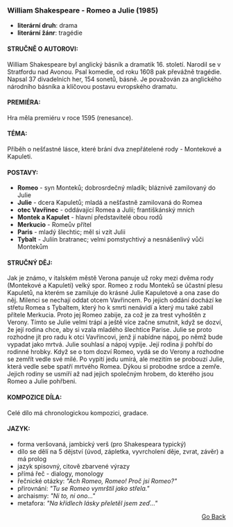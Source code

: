 ### William Shakespeare - Romeo a Julie (1985)

 - **literární druh**: drama
 - **literární žánr**: tragédie

#### STRUČNĚ O AUTOROVI:
William Shakespeare byl anglický básník a dramatik 16. století. Narodil se v Stratfordu nad Avonou. Psal komedie, od roku 1608 pak převážně tragédie. Napsal 37 divadelních her, 154 sonetů, básně. Je považován za anglického národního básníka a klíčovou postavu evropského dramatu.

#### PREMIÉRA:
Hra měla premiéru v roce 1595 (renesance).

#### TÉMA:
Příběh o nešťastné lásce, které brání dva znepřátelené rody - Montekové a Kapuleti.

#### POSTAVY:
 - **Romeo** - syn Monteků; dobrosrdečný mladík; bláznivě zamilovaný do Julie
 - **Julie** - dcera Kapuletů; mladá a nešťastně zamilovaná do Romea
 - **otec Vavřinec** - oddávající Romea a Julii; františkánský mnich
 - **Montek a Kapulet** - hlavní představitelé obou rodů
 - **Merkucio** - Romeův přítel
 - **Paris** - mladý šlechtic; měl si vzít Julii
 - **Tybalt** - Juliin bratranec; velmi pomstychtivý a nesnášenlivý vůči Montekům

#### STRUČNÝ DĚJ:
Jak je známo, v italském městě Verona panuje už roky mezi dvěma rody (Montekové a Kapuleti) velký spor.
Romeo z rodu Monteků se účastní plesu Kapuletů, na kterém se zamiluje do krásné Julie Kapuletové a ona zase do něj. Milenci se nechají oddat otcem Vavřincem.
Po jejich oddání dochází ke střetu Romea s Tybaltem, který ho k smrti nenávidí a který mu také zabil přítele Merkucia. Proto jej Romeo zabije, za což je za trest vyhoštěn z Verony. Tímto se Julie velmi trápí a ještě více začne smutnit, když se dozví, že její rodina chce, aby si vzala mladého šlechtice Parise. Julie se proto rozhodne jít pro radu k otci Vavřincovi, jenž jí nabídne nápoj, po němž bude vypadat jako mrtvá. Julie souhlasí a nápoj vypije.
Její rodina ji pohřbí do rodinné hrobky. Když se o tom dozví Romeo, vydá se do Verony a rozhodne se zemřít vedle své milé. Po vypití jedu umírá, ale mezitím se probouzí Julie, která vedle sebe spatří mrtvého Romea. Dýkou si probodne srdce a zemře.
Jejich rodiny se usmíří až nad jejich společným hrobem, do kterého jsou Romeo a Julie pohřbeni.

#### KOMPOZICE DÍLA:
Celé dílo má chronologickou kompozici, gradace.

#### JAZYK:
 - forma veršovaná, jambický verš (pro Shakespeara typický)
 - dílo se dělí na 5 dějství (úvod, zápletka, vyvrcholení děje, zvrat, závěr) a má prolog
 - jazyk spisovný, citově zbarvené výrazy
 - přímá řeč - dialogy, monology
 - řečnické otázky: *"Ach Romeo, Romeo! Proč jsi Romeo?"*
 - přirovnání: *"Tu se Romeo vymrštil jako střela."*
 - archaismy: *"Ni to, ni ono..."*
 - metafora: *"Na křídlech lásky přeletěl jsem zeď..."*

<p align="right">
  <a href="https://github.com/neostetic/maturita">Go Back</a>
</p>
